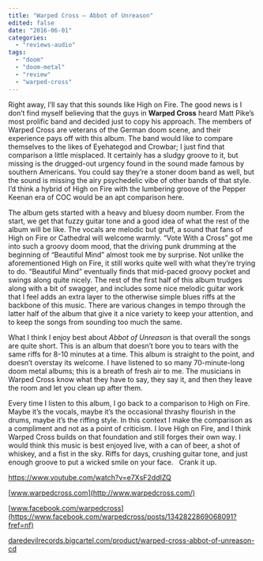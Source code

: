 ```yaml
---
title: "Warped Cross – Abbot of Unreason"
edited: false
date: "2016-06-01"
categories:
  - "reviews-audio"
tags:
  - "doom"
  - "doom-metal"
  - "review"
  - "warped-cross"
---
```


Right away, I’ll say that this sounds like High on Fire. The good news is I don’t find myself believing that the guys in **Warped Cross** heard Matt Pike’s most prolific band and decided just to copy his approach. The members of Warped Cross are veterans of the German doom scene, and their experience pays off with this album. The band would like to compare themselves to the likes of Eyehategod and Crowbar; I just find that comparison a little misplaced. It certainly has a sludgy groove to it, but missing is the drugged-out urgency found in the sound made famous by southern Americans. You could say they’re a stoner doom band as well, but the sound is missing the airy psychedelic vibe of other bands of that style. I’d think a hybrid of High on Fire with the lumbering groove of the Pepper Keenan era of COC would be an apt comparison here.

The album gets started with a heavy and bluesy doom number. From the start, we get that fuzzy guitar tone and a good idea of what the rest of the album will be like. The vocals are melodic but gruff, a sound that fans of High on Fire or Cathedral will welcome warmly. “Vote With a Cross” got me into such a groovy doom mood, that the driving punk drumming at the beginning of “Beautiful Mind” almost took me by surprise. Not unlike the aforementioned High on Fire, it still works quite well with what they’re trying to do. “Beautiful Mind” eventually finds that mid-paced groovy pocket and swings along quite nicely. The rest of the first half of this album trudges along with a bit of swagger, and includes some nice melodic guitar work that I feel adds an extra layer to the otherwise simple blues riffs at the backbone of this music. There are various changes in tempo through the latter half of the album that give it a nice variety to keep your attention, and to keep the songs from sounding too much the same.

What I think I enjoy best about _Abbot of Unreason_ is that overall the songs are quite short. This is an album that doesn’t bore you to tears with the same riffs for 8-10 minutes at a time. This album is straight to the point, and doesn’t overstay its welcome. I have listened to so many 70-minute-long doom metal albums; this is a breath of fresh air to me. The musicians in Warped Cross know what they have to say, they say it, and then they leave the room and let you clean up after them.

Every time I listen to this album, I go back to a comparison to High on Fire. Maybe it’s the vocals, maybe it’s the occasional thrashy flourish in the drums, maybe it’s the riffing style. In this context I make the comparison as a compliment and not as a point of criticism. I love High on Fire, and I think Warped Cross builds on that foundation and still forges their own way. I would think this music is best enjoyed live, with a can of beer, a shot of whiskey, and a fist in the sky. Riffs for days, crushing guitar tone, and just enough groove to put a wicked smile on your face.   Crank it up.

https://www.youtube.com/watch?v=e7XsF2ddIZQ

[www.warpedcross.com](http://www.warpedcross.com/)

[www.facebook.com/warpedcross](https://www.facebook.com/warpedcross/posts/1342822869068091?fref=nf)

[daredevilrecords.bigcartel.com/product/warped-cross-abbot-of-unreason-cd](http://daredevilrecords.bigcartel.com/product/warped-cross-abbot-of-unreason-cd)
